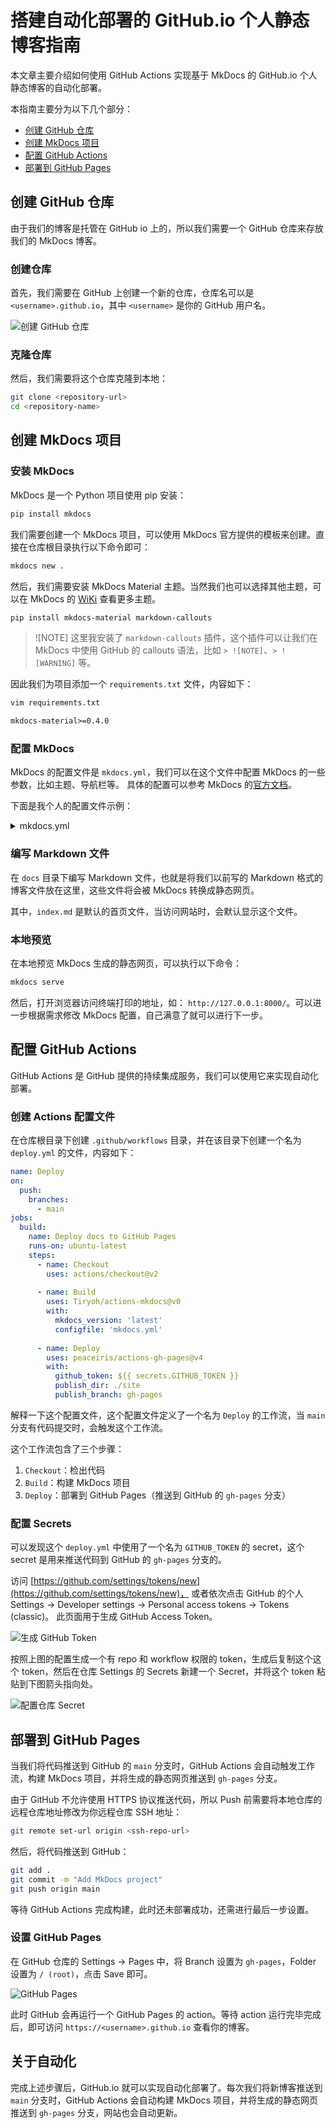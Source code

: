 #  搭建自动化部署的 GitHub.io 个人静态博客指南


本文章主要介绍如何使用 GitHub Actions 实现基于 MkDocs 的 GitHub.io 个人静态博客的自动化部署。

本指南主要分为以下几个部分：

- [创建 GitHub 仓库](#创建-github-仓库)
- [创建 MkDocs 项目](#创建-mkdocs-项目)
- [配置 GitHub Actions](#配置-github-actions)
- [部署到 GitHub Pages](#部署到-github-pages)

## 创建 GitHub 仓库

由于我们的博客是托管在 GitHub io 上的，所以我们需要一个 GitHub 仓库来存放我们的 MkDocs 博客。

### 创建仓库

首先，我们需要在 GitHub 上创建一个新的仓库，仓库名可以是 `<username>.github.io`，其中 `<username>` 是你的 GitHub 用户名。

![创建 GitHub 仓库](https://s2.loli.net/2024/06/17/X43nikWmO7hVGrb.png)

### 克隆仓库

然后，我们需要将这个仓库克隆到本地：

``` bash
git clone <repository-url>
cd <repository-name>
```

## 创建 MkDocs 项目

### 安装 MkDocs

MkDocs 是一个 Python 项目使用 pip 安装：

``` bash
pip install mkdocs
```

我们需要创建一个 MkDocs 项目，可以使用 MkDocs 官方提供的模板来创建。直接在仓库根目录执行以下命令即可：

``` bash
mkdocs new .
```

然后，我们需要安装 MkDocs Material 主题。当然我们也可以选择其他主题，可以在 MkDocs 的 [WiKi](https://github.com/mkdocs/mkdocs/wiki/MkDocs-Themes) 查看更多主题。

``` bash
pip install mkdocs-material markdown-callouts
```

> ![NOTE]
> 这里我安装了 `markdown-callouts` 插件，这个插件可以让我们在 MkDocs 中使用 GitHub 的 callouts 语法，比如 `> ![NOTE]`、`> ![WARNING]` 等。

因此我们为项目添加一个 `requirements.txt` 文件，内容如下：

``` bash 
vim requirements.txt
```

``` txt
mkdocs-material>=0.4.0
```

### 配置 MkDocs

MkDocs 的配置文件是 `mkdocs.yml`，我们可以在这个文件中配置 MkDocs 的一些参数，比如主题、导航栏等。 具体的配置可以参考 MkDocs 的[官方文档](https://hellowac.github.io/mkdocs-docs-zh/user-guide/configuration)。

下面是我个人的配置文件示例：

<details>
<summary> mkdocs.yml </summary>

```yaml
site_name: Cassius0924's Blog
# site_url: https://cassius0924.github.io
site_author: Cassius0924
repo_name: 'Cassius0924/Cassius0924.github.io'
copyright: "Copyright &copy; 2024 - 2024 Chihchou Ho"
theme:
  name: 'material'
  palette:
    primary: 'indigo'
    accent: 'indigo'
  features:
    - content.code.select
    - content.code.copy
  language: 'zh'
extra:
  social:
    - icon: 'fontawesome/brands/github'
      link: 'https://github.com/cassius0924'
    - icon: 'fontawesome/brands/bilibili'
      link: 'https://space.bilibili.com/12873865'
markdown_extensions:
  - github-callouts # github callouts 语法支持
  - admonition # 注解块支持
  - pymdownx.arithmatex # 数学公式的TeX语法支持
  - pymdownx.betterem:
      smart_enable: all
  - pymdownx.caret
  - pymdownx.critic
  - pymdownx.details
  - pymdownx.emoji: # 表情支持
      emoji_generator: !!python/name:pymdownx.emoji.to_svg
  - pymdownx.magiclink
  - pymdownx.mark
  - pymdownx.smartsymbols
  - pymdownx.tasklist: # 任务清单支持
      custom_checkbox: true
  - pymdownx.tilde
  - pymdownx.highlight:
      anchor_linenums: true
      line_spans: __span
      pygments_lang_class: true
  - pymdownx.inlinehilite
  - pymdownx.snippets
  - pymdownx.superfences
  - meta # 元数据支持
extra_javascript:
  - 'https://cdnjs.cloudflare.com/ajax/libs/mathjax/2.7.0/MathJax.js?config=TeX-MML-AM_CHTML'
plugins:
  - search
```

</details>

### 编写 Markdown 文件

在 `docs` 目录下编写 Markdown 文件，也就是将我们以前写的 Markdown 格式的博客文件放在这里，这些文件将会被 MkDocs 转换成静态网页。

其中，`index.md` 是默认的首页文件，当访问网站时，会默认显示这个文件。

### 本地预览

在本地预览 MkDocs 生成的静态网页，可以执行以下命令：

``` bash
mkdocs serve
```

然后，打开浏览器访问终端打印的地址，如： `http://127.0.0.1:8000/`。可以进一步根据需求修改 MkDocs 配置，自己满意了就可以进行下一步。

## 配置 GitHub Actions

GitHub Actions 是 GitHub 提供的持续集成服务，我们可以使用它来实现自动化部署。

### 创建 Actions 配置文件

在仓库根目录下创建 `.github/workflows` 目录，并在该目录下创建一个名为 `deploy.yml` 的文件，内容如下：

```yaml
name: Deploy
on:
  push:
    branches:
      - main
jobs:
  build:
    name: Deploy docs to GitHub Pages
    runs-on: ubuntu-latest
    steps:
      - name: Checkout
        uses: actions/checkout@v2
          
      - name: Build
        uses: Tiryoh/actions-mkdocs@v0
        with:
          mkdocs_version: 'latest'
          configfile: 'mkdocs.yml'
          
      - name: Deploy
        uses: peaceiris/actions-gh-pages@v4
        with:
          github_token: ${{ secrets.GITHUB_TOKEN }}
          publish_dir: ./site
          publish_branch: gh-pages
```

解释一下这个配置文件，这个配置文件定义了一个名为 `Deploy` 的工作流，当 `main` 分支有代码提交时，会触发这个工作流。

这个工作流包含了三个步骤：

1. `Checkout`：检出代码
2. `Build`：构建 MkDocs 项目
3. `Deploy`：部署到 GitHub Pages（推送到 GitHub 的 `gh-pages` 分支）

### 配置 Secrets

可以发现这个 `deploy.yml` 中使用了一个名为 `GITHUB_TOKEN` 的 secret，这个 secret 是用来推送代码到 GitHub 的 `gh-pages` 分支的。

访问 
[https://github.com/settings/tokens/new](https://github.com/settings/tokens/new)，
或者依次点击 GitHub 的个人 Settings -> Developer settings -> Personal access tokens -> Tokens (classic)。
此页面用于生成 GitHub Access Token。

![生成 GitHub Token](https://s2.loli.net/2024/06/17/DF6REOJjt7iH3Vv.png)

按照上图的配置生成一个有 repo 和 workflow 权限的 token，生成后复制这个这个 token，然后在仓库 Settings 的 Secrets 新建一个 Secret，并将这个 token 粘贴到下图箭头指向处。

![配置仓库 Secret](https://s2.loli.net/2024/06/17/Z4OI1lYcCiXRtmT.png)

## 部署到 GitHub Pages

当我们将代码推送到 GitHub 的 `main` 分支时，GitHub Actions 会自动触发工作流，构建 MkDocs 项目，并将生成的静态网页推送到 `gh-pages` 分支。

由于 GitHub 不允许使用 HTTPS 协议推送代码，所以 Push 前需要将本地仓库的远程仓库地址修改为你远程仓库 SSH 地址：

``` bash
git remote set-url origin <ssh-repo-url>
```

然后，将代码推送到 GitHub：

``` bash
git add .
git commit -m "Add MkDocs project"
git push origin main
```

等待 GitHub Actions 完成构建，此时还未部署成功，还需进行最后一步设置。

### 设置 GitHub Pages

在 GitHub 仓库的 Settings -> Pages 中，将 Branch 设置为 `gh-pages`，Folder 设置为 `/ (root)`，点击 Save 即可。

![GitHub Pages](https://s2.loli.net/2024/06/17/LaRdUmcpiMw4z2f.png)

此时 GitHub 会再运行一个 GitHub Pages 的 action。等待 action 运行完毕完成后，即可访问 `https://<username>.github.io` 查看你的博客。

## 关于自动化

完成上述步骤后，GitHub.io 就可以实现自动化部署了。每次我们将新博客推送到 `main` 分支时，GitHub Actions 会自动构建 MkDocs 项目，并将生成的静态网页推送到 `gh-pages` 分支，网站也会自动更新。
